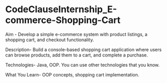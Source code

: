 # CodeClauseInternship_E-commerce-Shopping-Cart
Aim -
Develop a simple e-commerce system with product listings, a shopping cart, and
checkout functionality.

Description-
Build a console-based shopping cart application where users can browse products,
add them to a cart, and complete a purchase.

Technologies-
Java, OOP.
You can use other technologies that you know.

What You Learn-
OOP concepts, shopping cart implementation.
